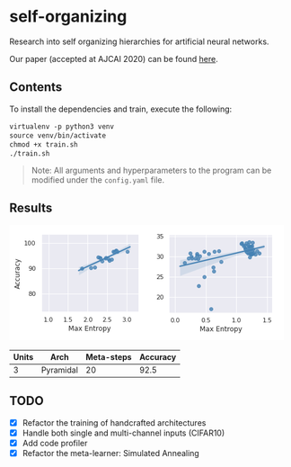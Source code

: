 # self-organizing
Research into self organizing hierarchies for artificial neural networks.

Our paper (accepted at AJCAI 2020) can be found [here](https://github.com/satyaborg/self-organizing/tree/master/paper/self_organising_neural_network_hierarchy.pdf).

## Contents

To install the dependencies and train, execute the following:
```
virtualenv -p python3 venv
source venv/bin/activate
chmod +x train.sh 
./train.sh
```

> Note: All arguments and hyperparameters to the program can be modified under the `config.yaml` file.

## Results

![alt feature map](images/accuracy-entropy.png)

|Units|Arch|Meta-steps|Accuracy|
|----|----|----|----|
|3|Pyramidal|20|92.5|

## TODO

- [x] Refactor the training of handcrafted architectures 
- [x] Handle both single and multi-channel inputs (CIFAR10)
- [x] Add code profiler
- [x] Refactor the meta-learner: Simulated Annealing